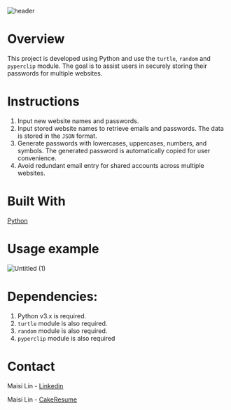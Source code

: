 ![header](https://github.com/maisi1120/photo/assets/156170308/9bb9a11f-bc86-43dc-acb9-0e0714969d2c)


# Overview
This project is developed using Python and use the `turtle`, `random` and `pyperclip` module. The goal is to assist users in securely storing their passwords for multiple websites.

# Instructions
1. Input new website names and passwords.
2. Input stored website names to retrieve emails and passwords. The data is stored in the `JSON` format.
3. Generate passwords with lowercases, uppercases, numbers, and symbols. The generated password is automatically copied for user convenience.
4. Avoid redundant email entry for shared accounts across multiple websites.

# Built With
[Python](https://www.python.org/downloads/)


# Usage example
![Untitled (1)](https://github.com/maisi1120/photo/assets/156170308/242c8d0d-c0a6-489d-9abc-c90fa714a964)



# Dependencies:

1. Python v3.x is required.
2. `turtle` module is also required.
3. `random` module is also required.
4. `pyperclip` module is also required

# Contact
Maisi Lin - [Linkedin](https://www.linkedin.com/in/maisi-lin-b66503228/)

Maisi Lin - [CakeResume](https://www.cakeresume.com/dashboard)
